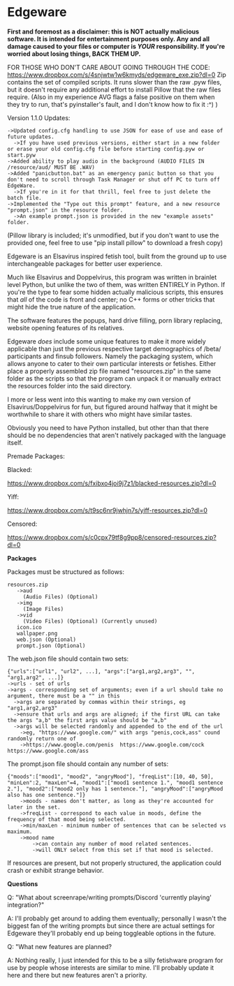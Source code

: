 # Edgeware
**First and foremost as a disclaimer: this is NOT actually malicious software. It is intended for entertainment purposes only. Any and all damage caused to your files or computer is _YOUR_ responsibility. If you're worried about losing things, BACK THEM UP.**

FOR THOSE WHO DON'T CARE ABOUT GOING THROUGH THE CODE:
    https://www.dropbox.com/s/4snjwtw1w6kmyds/edgeware_exe.zip?dl=0
Zip contains the set of compiled scripts. It runs slower than the raw .pyw files, but it doesn't require any additional effort to install Pillow that the raw files require. (Also in my experience AVG flags a false positive on them when they try to run, that's pyinstaller's fault, and I don't know how to fix it :^) )

Version 1.1.0 Updates:

    ->Updated config.cfg handling to use JSON for ease of use and ease of future updates.
      ->If you have used previous versions, either start in a new folder or erase your old config.cfg file before starting config.pyw or start.pyw
    ->Added ability to play audio in the background (AUDIO FILES IN /resource/aud/ MUST BE .WAV)
    ->Added "panicbutton.bat" as an emergency panic button so that you don't need to scroll through Task Manager or shut off PC to turn off EdgeWare.
      ->If you're in it for that thrill, feel free to just delete the batch file.
    ->Implemented the "Type out this prompt" feature, and a new resource "prompt.json" in the resource folder.
      ->An example prompt.json is provided in the new "example assets" folder.

(Pillow library is included; it's unmodified, but if you don't want to use the provided one, feel free to use "pip install pillow" to download a fresh copy)

Edgeware is an Elsavirus inspired fetish tool, built from the ground up to use interchangeable packages for better user experience.

Much like Elsavirus and Doppelvirus, this program was written in brainlet level Python, but unlike the two of them, was written ENTIRELY in Python. If you're the type to fear some hidden actually malicious scripts, this ensures that *all* of the code is front and center; no C++ forms or other tricks that might hide the true nature of the application.


The software features the popups, hard drive filling, porn library replacing, website opening features of its relatives.


Edgeware *does* include some unique features to make it more widely applicable than just the previous respective target demographics of /beta/ participants and finsub followers. Namely the packaging system, which allows anyone to cater to their own particular interests or fetishes. Either place a properly assembled zip file named "resources.zip" in the same folder as the scripts so that the program can unpack it or manually extract the resources folder into the said directory.

I more or less went into this wanting to make my own version of Elsavirus/Doppelvirus for fun, but figured around halfway that it might be worthwhile to share it with others who might have similar tastes.

Obviously you need to have Python installed, but other than that there should be no dependencies that aren't natively packaged with the language itself.

Premade Packages:

  Blacked:
  
  https://www.dropbox.com/s/fxibxo4joi9j7z1/blacked-resources.zip?dl=0
  
  Yiff:
  
  https://www.dropbox.com/s/t9sc6nr9jwhjn7s/yiff-resources.zip?dl=0
  
  Censored:
  
  https://www.dropbox.com/s/c0cpx79tf8g9pp8/censored-resources.zip?dl=0

**Packages**

  Packages must be structured as follows:
  
    resources.zip
       ->aud
         (Audio Files) (Optional)
       ->img
         (Image Files)
       ->vid
         (Video Files) (Optional) (Currently unused)
       icon.ico
       wallpaper.png
       web.json (Optional)
       prompt.json (Optional)
   
  The web.json file should contain two sets:
  
    {"urls":["url1", "url2", ...], "args":["arg1,arg2,arg3", "", "arg1,arg2", ...]}
    ->urls - set of urls
    ->args - corresponding set of arguments; even if a url should take no argument, there must be a "" in this
      ->args are separated by commas within their strings, eg "arg1,arg2,arg3"
      ->ensure that urls and args are aligned; if the first URL can take the args "a,b" the first args value should be "a,b"
      ->args will be selected randomly and appended to the end of the url
        ->eg, "https://www.google.com/" with args "penis,cock,ass" cound randomly return one of 
        ->https://www.google.com/penis  https://www.google.com/cock  https://www.google.com/ass
        
  The prompt.json file should contain any number of sets:
  
    {"moods":["mood1", "mood2", "angryMood"], "freqList":[10, 40, 50], "minLen":2, "maxLen"=4, "mood1":["mood1 sentence 1.", "mood1 sentence 2."], "mood2":["mood2 only has 1 sentence."], "angryMood":["angryMood also has one sentence."]}
        ->moods - names don't matter, as long as they're accounted for later in the set.
        ->freqList - correspond to each value in moods, define the frequency of that mood being selected.
        ->min/maxLen - minimum number of sentences that can be selected vs maximum.
        ->mood name
            ->can contain any number of mood related sentences.
            ->will ONLY select from this set if that mood is selected.
            
If resources are present, but not properly structured, the application could crash or exhibit strange behavior.

**Questions**

Q:  "What about screenrape/writing prompts/Discord 'currently playing' integration?"
  
   A: I'll probably get around to adding them eventually; personally I wasn't the biggest fan of the writing prompts but since there are actual settings for Edgeware they'll probably end up being toggleable options in the future.

Q:  "What new features are planned?
  
   A: Nothing really, I just intended for this to be a silly fetishware program for use by people whose interests are similar to mine. I'll probably update it here and there but new features aren't a priority.
